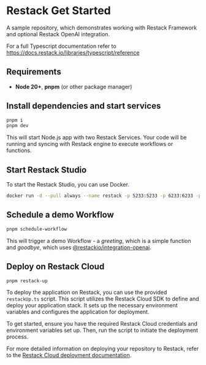 # Restack Get Started

A sample repository, which demonstrates working with Restack Framework and optional Restack OpenAI integration.

For a full Typescript documentation refer to <https://docs.restack.io/libraries/typescript/reference>

## Requirements

- **Node 20+**, **pnpm** (or other package manager)

## Install dependencies and start services

```bash
pnpm i
pnpm dev
```

This will start Node.js app with two Restack Services. Your code will be running and syncing with Restack engine to execute workflows or functions.

## Start Restack Studio

To start the Restack Studio, you can use Docker.

```bash
docker run -d --pull always --name restack -p 5233:5233 -p 6233:6233 -p 7233:7233 ghcr.io/restackio/restack:main
```

## Schedule a demo Workflow

```bash
pnpm schedule-workflow
```

This will trigger a demo Workflow - a _greeting_, which is a simple function and _goodbye_, which uses [@restackio/integration-openai](https://www.npmjs.com/package/@restackio/integrations-openai).

## Deploy on Restack Cloud

``` bash
pnpm restack-up
```

To deploy the application on Restack, you can use the provided `restackUp.ts` script. This script utilizes the Restack Cloud SDK to define and deploy your application stack. It sets up the necessary environment variables and configures the application for deployment.

To get started, ensure you have the required Restack Cloud credentials and environment variables set up. Then, run the script to initiate the deployment process.

For more detailed information on deploying your repository to Restack, refer to the [Restack Cloud deployment documentation](https://docs.restack.io/restack-cloud/deployrepo).
